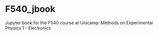 # F540_jbook
Jupyter book for the F540 course at Unicamp: Methods on Experimental Physics 1 - Electronics
